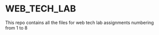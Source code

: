 # WEB_TECH_LAB

This repo contains all the  files for web tech lab assignments numbering from 1 to 8
